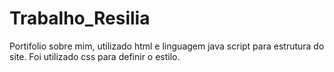 # Trabalho_Resilia
Portifolio sobre  mim, utilizado html e linguagem java script para estrutura do site.
Foi utilizado css para definir o estilo.

